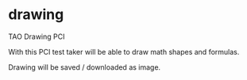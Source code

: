 # drawing
TAO Drawing PCI

With this PCI test taker will be able to draw math shapes and formulas.

Drawing will be saved / downloaded as image.

